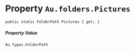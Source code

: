 # Property `Au.folders.Pictures`

```
public static FolderPath Pictures { get; }
```

##### Property Value

`Au.Types.FolderPath`